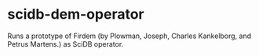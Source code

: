 # scidb-dem-operator
Runs a prototype of Firdem (by Plowman, Joseph, Charles Kankelborg, and Petrus Martens.) as SciDB operator.

